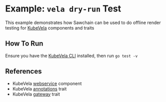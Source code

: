 # Example: `vela dry-run` Test

This example demonstrates how Sawchain can be used to do offline render testing for [KubeVela](https://kubevela.io/docs/) components and traits

## How To Run

Ensure you have the [KubeVela CLI](https://kubevela.io/docs/installation/kubernetes/) installed, then run `go test -v`

## References

* KubeVela [webservice](https://kubevela.io/docs/end-user/components/references/#webservice) component
* KubeVela [annotations](https://kubevela.io/docs/end-user/traits/references/#annotations) trait
* KubeVela [gateway](https://kubevela.io/docs/end-user/traits/references/#gateway) trait
